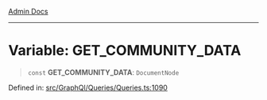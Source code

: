 [Admin Docs](/)

***

# Variable: GET\_COMMUNITY\_DATA

> `const` **GET\_COMMUNITY\_DATA**: `DocumentNode`

Defined in: [src/GraphQl/Queries/Queries.ts:1090](https://github.com/PalisadoesFoundation/talawa-admin/blob/main/src/GraphQl/Queries/Queries.ts#L1090)
